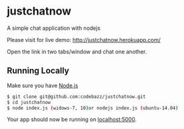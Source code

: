 # justchatnow
A simple chat application with nodejs

Please visit for live demo: http://justchatnow.herokuapp.com/

Open the link in two tabs/window and chat one another.

## Running Locally

Make sure you have [Node.js](http://nodejs.org/)

```sh
$ git clone git@github.com:codebazz/justchatnow.git
$ cd justchatnow
$ node index.js (widows-7, 10)or nodejs index.js (ubuntu-14.04)
```
Your app should now be running on [localhost:5000](http://localhost:5000/).

